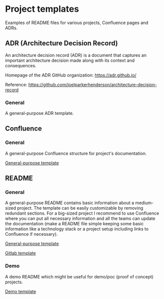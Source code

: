 # Project templates

Examples of README files for various projects, Confluence pages and ADRs.

## ADR (Architecture Decision Record)

An architecture decision record (ADR) is a document that captures an important architecture decision made along with its context and consequences.

Homepage of the ADR GitHub organization: <https://adr.github.io/>

Reference: <https://github.com/joelparkerhenderson/architecture-decision-record>

### General

A general-purpose ADR template.

## Confluence

### General

A general-purpose Confluence structure for project's documentation.

[General-purpose template](confluence/general/page.md)

## README

### General

A general-purpose README contains basic information about a medium-sized project. The template can be easily customizable by removing redundant sections. For a big-sized project I recommend to use Confluence where you can put all necessary information and all the teams can update the documentation (make a README file simple keeping some basic information like a technology stack or a project setup including links to Confluence if necessary).

[General-purpose template](readme/general/readme.md)

[Gitlab template](readme/general/readme_gitlab.md)

### Demo

A demo README which might be useful for demo/poc (proof of concept) projects.  

[Demo template](readme/demo/readme.md)
